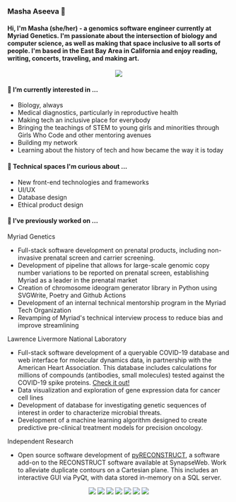 ### Masha Aseeva 👋
#### Hi, I'm Masha (she/her) - a genomics software engineer currently at Myriad Genetics. I'm passionate about the intersection of biology and computer science, as well as making that space inclusive to all sorts of people. I'm based in the East Bay Area in California and enjoy reading, writing, concerts, traveling, and making art.  

<p align="center">
<a href="https://www.linkedin.com/in/masha-aseeva/"><img src="https://img.shields.io/badge/LinkedIn-Masha%20Aseeva-blue"></img></a>
</p>

#### 🌱 I’m currently interested in ...
- Biology, always
- Medical diagnostics, particularly in reproductive health
- Making tech an inclusive place for everybody
- Bringing the teachings of STEM to young girls and minorities through Girls Who Code and other mentoring avenues
- Building my network
- Learning about the history of tech and how became the way it is today

#### 🤔 Technical spaces I'm curious about ...
- New front-end technologies and frameworks 
- UI/UX  
- Database design
- Ethical product design

#### 🔭  I’ve previously worked on ...
Myriad Genetics
- Full-stack software development on prenatal products, including non-invasive prenatal screen and carrier screening. 
- Development of pipeline that allows for large-scale genomic copy number variations to be reported on prenatal screen, establishing Myriad as a leader in the prenatal market
- Creation of chromosome ideogram generator library in Python using SVGWrite, Poetry and Github Actions
- Development of an internal technical mentorship program in the Myriad Tech Organization
- Revamping of Myriad's technical interview process to reduce bias and improve streamlining

Lawrence Livermore National Laboratory
- Full-stack software development of a queryable COVID-19 database and web interface for molecular dynamics data, in partnership with the American Heart Association. This database includes calculations for millions of compounds (antibodies, small molecules) tested against the COVID-19 spike proteins. [Check it out!](https://covid19drugscreen.llnl.gov/)
- Data visualization and exploration of gene expression data for cancer cell lines
- Development of database for investigating genetic sequences of interest in order to characterize microbial threats.
- Development of a machine learning algorithm designed to create predictive pre-clinical treatment models for precision oncology. 

Independent Research
-  Open source software development of [pyRECONSTRUCT](https://github.com/MashaAseeva/pyrecon), a software add-on to the RECONSTRUCT software available at SynapseWeb. Work to alleviate duplicate contours on a Cartesian plane. This includes an interactive GUI via PyQt, with data stored in-memory on a SQL server. 

<p align="center">
<img src="https://img.shields.io/badge/Python-3670A0?style=flat-square&logo=python&logoColor=ffdd54"/>
<img src="https://img.shields.io/badge/HTML5%20-282C34.svg?&style=flat-square&logo=html5&logoColor=red"/>
 <img src="https://img.shields.io/badge/CSS3%20-282C34.svg?&style=flat-square&logo=css3&logoColor=blue"/>
 <img src="https://img.shields.io/badge/MySQL%20-1C1E24.svg?style=flat-square&logo=mysql&logoColor=white"/>
 <img src="https://img.shields.io/badge/React-282C34.svg?style=flat-square&logo=react&logoColor=%2361DAFB"/>
 <img src="https://img.shields.io/badge/Git%20-%23323330.svg?&style=flat-square&logo=git&logoColor=red"/>
 <img src="https://img.shields.io/badge/Flask-%23000.svg?style=flat-square&logo=flask&logoColor=white"/>
 </p>
<!--
**MashaAseeva/MashaAseeva** is a ✨ _special_ ✨ repository because its `README.md` (this file) appears on your GitHub profile.

Here are some ideas to get you started:

- 🔭 I’m currently working on ...
- 🌱 I’m currently learning ...
- 👯 I’m looking to collaborate on ...
- 🤔 I’m looking for help with ...
- 💬 Ask me about ...
- 📫 How to reach me: ...
- 😄 Pronouns: ...
- ⚡ Fun fact: ...
-->
